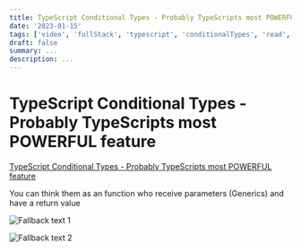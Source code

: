 ```yaml
---
title: TypeScript Conditional Types - Probably TypeScripts most POWERFUL feature
date: '2023-01-15'
tags: ['video', 'fullStack', 'typescript', 'conditionalTypes', 'read', 'withResume']
draft: false
summary: ...
description: ...
---
```


# TypeScript Conditional Types - Probably TypeScripts most POWERFUL feature

[TypeScript Conditional Types - Probably TypeScripts most POWERFUL feature](https://www.youtube.com/watch?v=SbVgPQDealg&ab_channel=BasaratCodes)

You can think them as an function who receive parameters (Generics) and have a return value

![Fallback text 1](/static/assets/pasted-image-20221008091842.png)

![Fallback text 2](/static/assets/pasted-image-20221008092135.png)